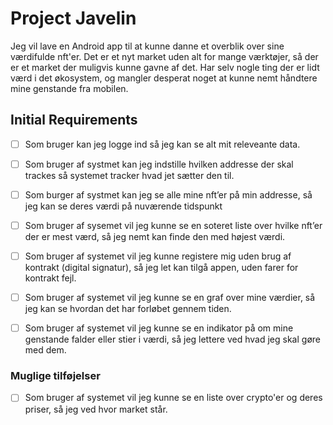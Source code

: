 # Project Javelin
Jeg vil lave en Android app til at kunne danne et overblik over sine værdifulde nft'er. 
Det er et nyt market uden alt for mange værktøjer, så der er et market der muligvis kunne gavne af det. 
Har selv nogle ting der er lidt værd i det økosystem, og mangler desperat noget at kunne nemt håndtere mine genstande fra mobilen.

## Initial Requirements
- [ ] Som bruger kan jeg logge ind så jeg kan se alt mit releveante data.
- [ ] Som bruger af systmet kan jeg indstille hvilken addresse der skal trackes så systemet tracker hvad jet sætter den til.
- [ ] Som burger af systmet kan jeg se alle mine nft’er på min addresse, så jeg kan se deres værdi på nuværende tidspunkt
- [ ] Som bruger af sysemet vil jeg kunne se en soteret liste over hvilke nft’er der er mest værd, så jeg nemt kan finde den med højest værdi.
- [ ] Som bruger af systemet vil jeg kunne registere mig uden brug af kontrakt (digital signatur), så jeg let kan tilgå appen, uden farer for kontrakt fejl.
- [ ] Som bruger af systemet vil jeg kunne se en graf over mine værdier, så jeg kan se hvordan det har forløbet gennem tiden.
- [ ] Som bruger af systemet vil jeg kunne se en indikator på om mine genstande falder eller stier i værdi, så jeg lettere ved hvad jeg skal gøre med dem.



### Muglige tilføjelser
- [ ] Som bruger af systemet vil jeg kunne se en liste over crypto'er og deres priser, så jeg ved hvor market står.
